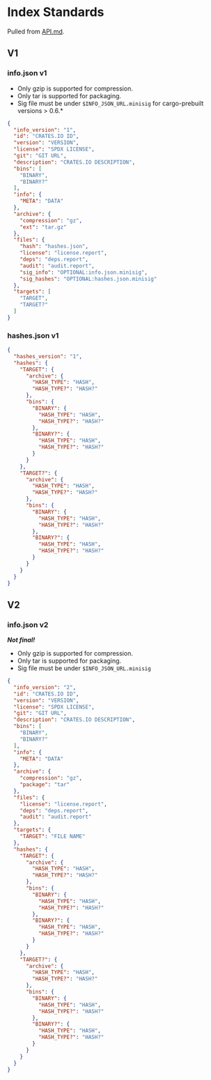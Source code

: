 # Index Standards

Pulled from [API.md](https://github.com/cargo-prebuilt/index/blob/main/API.md).

## V1

### info.json v1

- Only gzip is supported for compression.
- Only tar is supported for packaging.
- Sig file must be under `$INFO_JSON_URL.minisig` for cargo-prebuilt versions
  \> 0.6.*

```json
{
  "info_version": "1",
  "id": "CRATES.IO ID",
  "version": "VERSION",
  "license": "SPDX LICENSE",
  "git": "GIT URL",
  "description": "CRATES.IO DESCRIPTION",
  "bins": [
    "BINARY",
    "BINARY?"
  ],
  "info": {
    "META": "DATA"
  },
  "archive": {
    "compression": "gz",
    "ext": "tar.gz"
  },
  "files": {
    "hash": "hashes.json",
    "license": "license.report",
    "deps": "deps.report",
    "audit": "audit.report",
    "sig_info": "OPTIONAL:info.json.minisig",
    "sig_hashes": "OPTIONAL:hashes.json.minisig"
  },
  "targets": [
    "TARGET",
    "TARGET?"
  ]
}
```

### hashes.json v1

```json
{
  "hashes_version": "1",
  "hashes": {
    "TARGET": {
      "archive": {
        "HASH_TYPE": "HASH",
        "HASH_TYPE?": "HASH?"
      },
      "bins": {
        "BINARY": {
          "HASH_TYPE": "HASH",
          "HASH_TYPE?": "HASH?"
        },
        "BINARY?": {
          "HASH_TYPE": "HASH",
          "HASH_TYPE?": "HASH?"
        }
      }
    },
    "TARGET?": {
      "archive": {
        "HASH_TYPE": "HASH",
        "HASH_TYPE?": "HASH?"
      },
      "bins": {
        "BINARY": {
          "HASH_TYPE": "HASH",
          "HASH_TYPE?": "HASH?"
        },
        "BINARY?": {
          "HASH_TYPE": "HASH",
          "HASH_TYPE?": "HASH?"
        }
      }
    }
  }
}
```

## V2

### info.json v2

***Not final!***

- Only gzip is supported for compression.
- Only tar is supported for packaging.
- Sig file must be under `$INFO_JSON_URL.minisig`

```json
{
  "info_version": "2",
  "id": "CRATES.IO ID",
  "version": "VERSION",
  "license": "SPDX LICENSE",
  "git": "GIT URL",
  "description": "CRATES.IO DESCRIPTION",
  "bins": [
    "BINARY",
    "BINARY?"
  ],
  "info": {
    "META": "DATA"
  },
  "archive": {
    "compression": "gz",
    "package": "tar"
  },
  "files": {
    "license": "license.report",
    "deps": "deps.report",
    "audit": "audit.report"
  },
  "targets": {
    "TARGET": "FILE NAME"
  },
  "hashes": {
    "TARGET": {
      "archive": {
        "HASH_TYPE": "HASH",
        "HASH_TYPE?": "HASH?"
      },
      "bins": {
        "BINARY": {
          "HASH_TYPE": "HASH",
          "HASH_TYPE?": "HASH?"
        },
        "BINARY?": {
          "HASH_TYPE": "HASH",
          "HASH_TYPE?": "HASH?"
        }
      }
    },
    "TARGET?": {
      "archive": {
        "HASH_TYPE": "HASH",
        "HASH_TYPE?": "HASH?"
      },
      "bins": {
        "BINARY": {
          "HASH_TYPE": "HASH",
          "HASH_TYPE?": "HASH?"
        },
        "BINARY?": {
          "HASH_TYPE": "HASH",
          "HASH_TYPE?": "HASH?"
        }
      }
    }
  }
}
```

